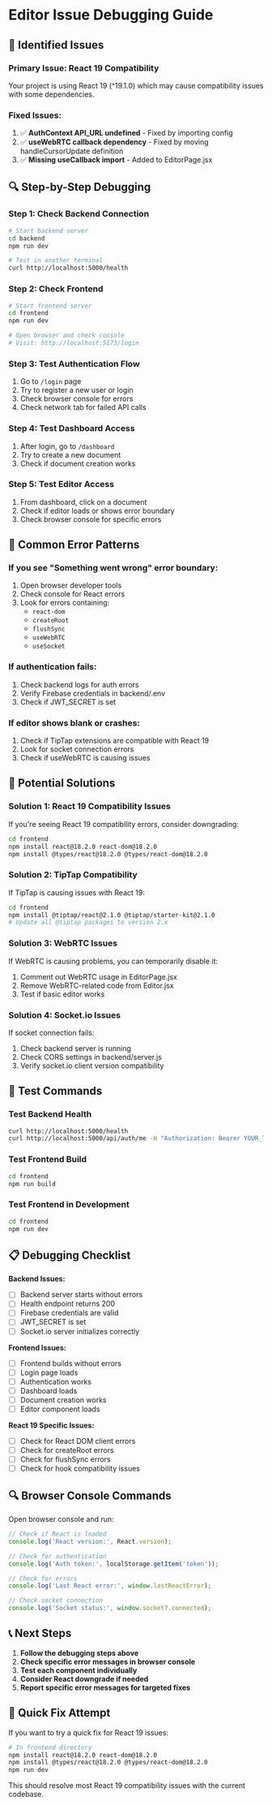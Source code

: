 # Editor Issue Debugging Guide

## 🚨 Identified Issues

### Primary Issue: React 19 Compatibility
Your project is using React 19 (^19.1.0) which may cause compatibility issues with some dependencies.

### Fixed Issues:
1. ✅ **AuthContext API_URL undefined** - Fixed by importing config
2. ✅ **useWebRTC callback dependency** - Fixed by moving handleCursorUpdate definition
3. ✅ **Missing useCallback import** - Added to EditorPage.jsx

## 🔍 Step-by-Step Debugging

### Step 1: Check Backend Connection
```bash
# Start backend server
cd backend
npm run dev

# Test in another terminal
curl http://localhost:5000/health
```

### Step 2: Check Frontend
```bash
# Start frontend server
cd frontend
npm run dev

# Open browser and check console
# Visit: http://localhost:5173/login
```

### Step 3: Test Authentication Flow
1. Go to `/login` page
2. Try to register a new user or login
3. Check browser console for errors
4. Check network tab for failed API calls

### Step 4: Test Dashboard Access
1. After login, go to `/dashboard`
2. Try to create a new document
3. Check if document creation works

### Step 5: Test Editor Access
1. From dashboard, click on a document
2. Check if editor loads or shows error boundary
3. Check browser console for specific errors

## 🐛 Common Error Patterns

### If you see "Something went wrong" error boundary:
1. Open browser developer tools
2. Check console for React errors
3. Look for errors containing:
   - `react-dom`
   - `createRoot`
   - `flushSync`
   - `useWebRTC`
   - `useSocket`

### If authentication fails:
1. Check backend logs for auth errors
2. Verify Firebase credentials in backend/.env
3. Check if JWT_SECRET is set

### If editor shows blank or crashes:
1. Check if TipTap extensions are compatible with React 19
2. Look for socket connection errors
3. Check if useWebRTC is causing issues

## 🔧 Potential Solutions

### Solution 1: React 19 Compatibility Issues
If you're seeing React 19 compatibility errors, consider downgrading:

```bash
cd frontend
npm install react@18.2.0 react-dom@18.2.0
npm install @types/react@18.2.0 @types/react-dom@18.2.0
```

### Solution 2: TipTap Compatibility
If TipTap is causing issues with React 19:

```bash
cd frontend
npm install @tiptap/react@2.1.0 @tiptap/starter-kit@2.1.0
# Update all @tiptap packages to version 2.x
```

### Solution 3: WebRTC Issues
If WebRTC is causing problems, you can temporarily disable it:

1. Comment out WebRTC usage in EditorPage.jsx
2. Remove WebRTC-related code from Editor.jsx
3. Test if basic editor works

### Solution 4: Socket.io Issues
If socket connection fails:

1. Check backend server is running
2. Check CORS settings in backend/server.js
3. Verify socket.io client version compatibility

## 🧪 Test Commands

### Test Backend Health
```bash
curl http://localhost:5000/health
curl http://localhost:5000/api/auth/me -H "Authorization: Bearer YOUR_TOKEN"
```

### Test Frontend Build
```bash
cd frontend
npm run build
```

### Test Frontend in Development
```bash
cd frontend
npm run dev
```

## 📋 Debugging Checklist

**Backend Issues:**
- [ ] Backend server starts without errors
- [ ] Health endpoint returns 200
- [ ] Firebase credentials are valid
- [ ] JWT_SECRET is set
- [ ] Socket.io server initializes correctly

**Frontend Issues:**
- [ ] Frontend builds without errors
- [ ] Login page loads
- [ ] Authentication works
- [ ] Dashboard loads
- [ ] Document creation works
- [ ] Editor component loads

**React 19 Specific Issues:**
- [ ] Check for React DOM client errors
- [ ] Check for createRoot errors
- [ ] Check for flushSync errors
- [ ] Check for hook compatibility issues

## 🔍 Browser Console Commands

Open browser console and run:

```javascript
// Check if React is loaded
console.log('React version:', React.version);

// Check for authentication
console.log('Auth token:', localStorage.getItem('token'));

// Check for errors
console.log('Last React error:', window.lastReactError);

// Check socket connection
console.log('Socket status:', window.socket?.connected);
```

## 📞 Next Steps

1. **Follow the debugging steps above**
2. **Check specific error messages in browser console**
3. **Test each component individually**
4. **Consider React downgrade if needed**
5. **Report specific error messages for targeted fixes**

## 🎯 Quick Fix Attempt

If you want to try a quick fix for React 19 issues:

```bash
# In frontend directory
npm install react@18.2.0 react-dom@18.2.0
npm install @types/react@18.2.0 @types/react-dom@18.2.0
npm run dev
```

This should resolve most React 19 compatibility issues with the current codebase.
